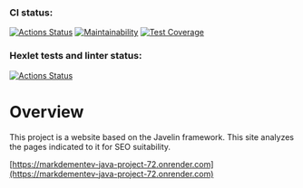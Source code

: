 ### CI status:
[![Actions Status](https://github.com/MarkDementev/java-project-72/workflows/Java%20CI/badge.svg)](https://github.com/MarkDementev/java-project-72/actions)
[![Maintainability](https://api.codeclimate.com/v1/badges/d68eab16a4dae3be7b2b/maintainability)](https://codeclimate.com/github/MarkDementev/java-project-72/maintainability)
[![Test Coverage](https://api.codeclimate.com/v1/badges/d68eab16a4dae3be7b2b/test_coverage)](https://codeclimate.com/github/MarkDementev/java-project-72/test_coverage)

### Hexlet tests and linter status:
[![Actions Status](https://github.com/MarkDementev/java-project-72/workflows/hexlet-check/badge.svg)](https://github.com/MarkDementev/java-project-72/actions)

# Overview

This project is a website based on the Javelin framework. This site analyzes the pages indicated to it for SEO suitability.

[https://markdementev-java-project-72.onrender.com](https://markdementev-java-project-72.onrender.com)
